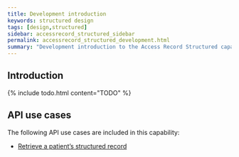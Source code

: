 ```yaml
---
title: Development introduction
keywords: structured design
tags: [design,structured]
sidebar: accessrecord_structured_sidebar
permalink: accessrecord_structured_development.html
summary: "Development introduction to the Access Record Structured capability"
---
```


## Introduction ##

{% include todo.html content="TODO" %}

## API use cases

The following API use cases are included in this capability:

- [Retrieve a patient’s structured record](accessrecord_structured_development_retrieve_patient_record.html)

